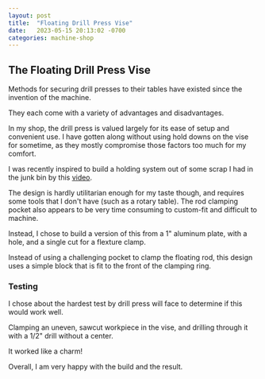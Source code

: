 ```yaml
---
layout: post
title:  "Floating Drill Press Vise"
date:   2023-05-15 20:13:02 -0700
categories: machine-shop
---
```



## The Floating Drill Press Vise

Methods for securing drill presses to their tables have existed since
the invention of the machine.

They each come with a variety of advantages and disadvantages. 

In my shop, the drill press is valued largely for its ease of 
setup and convenient use. I have gotten along without using hold downs
on the vise for sometime, as they mostly compromise those factors too much for
my comfort. 

I was recently inspired to build a holding system out of some scrap I had
in the junk bin by this [video](https://www.youtube.com/watch?v=URrcT4CN5Qo).

The design is hardly utilitarian enough for my taste though, and requires
some tools that I don't have (such as a rotary table). The rod clamping pocket
also appears to be very time consuming to custom-fit and difficult to machine. 

Instead, I chose to build a version of this from a 1" aluminum plate, 
with a hole, and a single cut for a flexture clamp.

Instead of using a challenging pocket to clamp the floating rod, this design
uses a simple block that is fit to the front of the clamping ring.

### Testing

I chose about the hardest test by drill press will face to determine if this would work well. 

Clamping an uneven, sawcut workpiece in the vise, and drilling through it with a 1/2" 
drill without a center. 

It worked like a charm! 

Overall, I am very happy with the build and the result. 